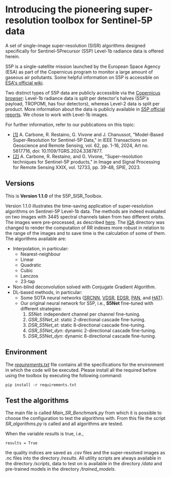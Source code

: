 # Introducing the pioneering super-resolution toolbox for Sentinel-5P data

A set of single-image super-resolution (SISR) algorithms designed specifically for Sentinel-5Precursor (S5P) Level-1b radiance data is offered herein.

S5P is a single-satellite mission launched by the European Space Agency (ESA) as part of the Copernicus program to monitor a large amount of gaseous air pollutants. Some helpful information on S5P is accessible on [ESA's official wiki](https://sentiwiki.copernicus.eu/web/s5p-mission). 

Two distinct types of S5P data are publicly accessible via the [Copernicus browser](https://browser.dataspace.copernicus.eu/?zoom=5&lat=50.16282&lng=20.78613&themeId=DEFAULT-THEME&visualizationUrl=U2FsdGVkX19w36SwRKT6qYfJpcRdRdP6X9Z8Cc7xpWPmL6BW1rnaazx1QB4tTcqiQ58clVWtTZih7gZABvqUZFPCvgWbJDDvyxY7AoIg%2BnNKuiMDflT7morMQZBHoJjg&datasetId=S2_L2A_CDAS&demSource3D=%22MAPZEN%22&cloudCoverage=30&dateMode=SINGLE): Level-1b radiance data is split per detector's halves (S5P's payload, TROPOMI, has four detectors), whereas Level-2 data is split per product. More information about the data is publicly available in [S5P official reports](https://sentiwiki.copernicus.eu/web/s5p-documents). We chose to work with Level-1b images.

For further information, refer to our publications on this topic:
* [[1]](https://ieeexplore.ieee.org/document/10499875?source=authoralert) A. Carbone, R. Restaino, G. Vivone and J. Chanussot, "Model-Based Super-Resolution for Sentinel-5P Data," in IEEE Transactions on Geoscience and Remote Sensing, vol. 62, pp. 1-16, 2024, Art no. 5617716, doi: 10.1109/TGRS.2024.3387877.
* [[2]](https://www.spiedigitallibrary.org/conference-proceedings-of-spie/12733/1273306/Super-resolution-techniques-for-Sentinel-5Pproducts/10.1117/12.2684083.short#_=_) A. Carbone, R. Restaino, and G. Vivone, "Super-resolution techniques for Sentinel-5P products," in Image and Signal Processing for Remote Sensing XXIX, vol. 12733, pp. 39-48, SPIE, 2023. 

## Versions
This is **Version 1.1.0** of the S5P_SISR_Toolbox.

Version 1.1.0 illustrates the time-saving application of super-resolution algorithms on Sentinel-5P Level-1b data. The methods are indeed evaluated on two images with 3445 spectral channels taken from two different orbits. The images were pre-processed, as described [here](/S5P_SISR_Toolbox_1_1_0/data). The [IQA](/S5P_SISR_Toolbox_1_1_0/scripts/IQA) directory was changed to render the computation of RR indexes more robust in relation to the range of the images and to save time is the calculation of some of them.
The algorithms available are:
  - Interpolation, in particular:
    + Nearest-neighbour
    + Linear
    + Quadratic
    + Cubic 
    + Lanczos
    + 23-tap
  - Non-blind deconvolution solved with Conjugate Gradient Algorithm.
  - DL-based methods, in particular:
    + Some SOTA neural networks ([SRCNN](https://arxiv.org/abs/1501.00092), [VDSR](https://arxiv.org/abs/1511.04587), [EDSR](https://arxiv.org/abs/1707.02921), [PAN](https://arxiv.org/abs/2010.01073), and [HAT](https://arxiv.org/abs/2205.04437)).
    + Our original neural network for S5P, i.e., **S5Net** fine-tuned with different strategies:
      1. _S5Net_: independent channel per channel fine-tuning.
      2. _GSR_S5Net_st_: static 2-directional cascade fine-tuning.
      3. _DSR_S5Net_st_: static 8-directional cascade fine-tuning.
      4. _GSR_S5Net_dyn_: dynamic 2-directional cascade fine-tuning.
      5. _DSR_S5Net_dyn_: dynamic 8-directional cascade fine-tuning.

## Environment
The [_requirements.txt_](/requirements.txt) file contains all the specifications for the environment in which the code will be executed. Please install all the required before using the toolbox by executing the following command:

```
pip install -r requirements.txt
```

## Test the algorithms
The main file is called _Main_SR_Benchmark.py_ from which it is possible to choose the configuration to test the algorithms with. From this file the script _SR_algorithms.py_ is called and all algorithms are tested. 

When the variable _results_ is true, i.e.,
```
results = True
```
the quality indices are saved as .csv files and the super-resolved images as .nc files into the directory _/results_. All utility scripts are always available in the directory _/scripts_, data to test on is available in the directory _/data_ and pre-trained models in the directory _/trained_models_.

